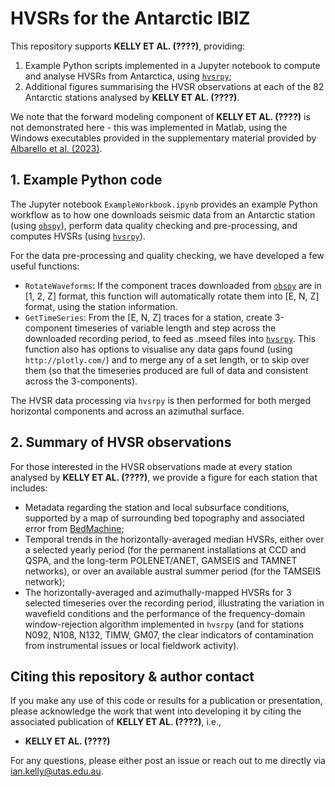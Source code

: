 # HVSRs for the Antarctic IBIZ

This repository supports **KELLY ET AL. (????)**, providing:

1. Example Python scripts implemented in a Jupyter notebook to compute and analyse HVSRs from Antarctica, using [`hvsrpy`](https://github.com/jpvantassel/hvsrpy);
2. Additional figures summarising the HVSR observations at each of the 82 Antarctic stations analysed by **KELLY ET AL. (????)**.

We note that the forward modeling component of **KELLY ET AL. (????)** is not demonstrated here - this was implemented in Matlab, using the Windows executables provided in the supplementary material provided by [Albarello et al. (2023)](https://doi.org/10.1093/gji/ggad109).

## 1. Example Python code

The Jupyter notebook `ExampleWorkbook.ipynb` provides an example Python workflow as to how one downloads seismic data from an Antarctic station (using [`obspy`](https://docs.obspy.org/)), perform data quality checking and pre-processing, and computes HVSRs (using [`hvsrpy`](https://github.com/jpvantassel/hvsrpy)). 

For the data pre-processing and quality checking, we have developed a few useful functions:

- `RotateWaveforms`: If the component traces downloaded from [`obspy`](https://docs.obspy.org/) are in [1, 2, Z] format, this function will automatically rotate them into [E, N, Z] format, using the station information.
- `GetTimeSeries`: From the [E, N, Z] traces for a station, create 3-component timeseries of variable length and step across the downloaded recording period, to feed as .mseed files into [`hvsrpy`](https://github.com/jpvantassel/hvsrpy). This function also has options to visualise any data gaps found (using `http://plotly.com/`) and to merge any of a set length, or to skip over them (so that the timeseries produced are full of data and consistent across the 3-components).

The HVSR data processing via `hvsrpy` is then performed for both merged horizontal components and across an azimuthal surface.

## 2. Summary of HVSR observations

For those interested in the HVSR observations made at every station analysed by **KELLY ET AL. (????)**, we provide a figure for each station that includes:

- Metadata regarding the station and local subsurface conditions, supported by a map of surrounding bed topography and associated error from [BedMachine](https://nsidc.org/data/nsidc-0756/versions/3);
- Temporal trends in the horizontally-averaged median HVSRs, either over a selected yearly period (for the permanent installations at CCD and QSPA, and the long-term POLENET/ANET, GAMSEIS and TAMNET networks), or over an available austral summer period (for the TAMSEIS network);
- The horizontally-averaged and azimuthally-mapped HVSRs for 3 selected timeseries over the recording period, illustrating the variation in wavefield conditions and the performance of the frequency-domain window-rejection algorithm implemented in `hvsrpy` (and for stations N092, N108, N132, TIMW, GM07, the clear indicators of contamination from instrumental issues or local fieldwork activity).

## Citing this repository & author contact

If you make any use of this code or results for a publication or presentation, please acknowledge the work that went into developing it by citing the associated publication of **KELLY ET AL. (????)**, i.e.,

- **KELLY ET AL. (????)** 

For any questions, please either post an issue or reach out to me directly via ian.kelly@utas.edu.au.